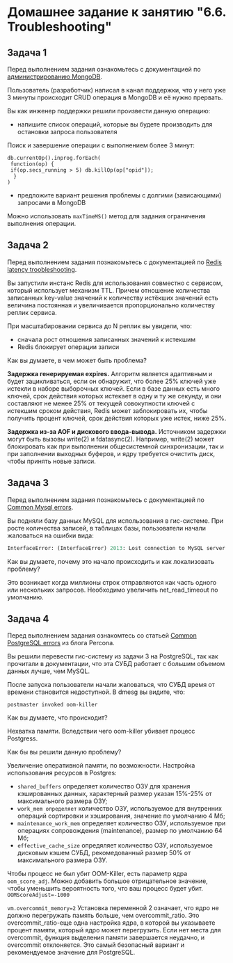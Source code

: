 # Домашнее задание к занятию "6.6. Troubleshooting"

## Задача 1

Перед выполнением задания ознакомьтесь с документацией по [администрированию MongoDB](https://docs.mongodb.com/manual/administration/).

Пользователь (разработчик) написал в канал поддержки, что у него уже 3 минуты происходит CRUD операция в MongoDB и её 
нужно прервать. 

Вы как инженер поддержки решили произвести данную операцию:
- напишите список операций, которые вы будете производить для остановки запроса пользователя

Поиск и завершение операции с выполнением более 3 минут:
```
db.currentOp().inprog.forEach(
 function(op) {
 if(op.secs_running > 5) db.killOp(op["opid"]);
  }
)
```

- предложите вариант решения проблемы с долгими (зависающими) запросами в MongoDB

Можно использовать `maxTimeMS()` метод для задания ограничения выполнения операции.

## Задача 2

Перед выполнением задания познакомьтесь с документацией по [Redis latency troobleshooting](https://redis.io/topics/latency).

Вы запустили инстанс Redis для использования совместно с сервисом, который использует механизм TTL. 
Причем отношение количества записанных key-value значений к количеству истёкших значений есть величина постоянная и
увеличивается пропорционально количеству реплик сервиса. 

При масштабировании сервиса до N реплик вы увидели, что:
- сначала рост отношения записанных значений к истекшим
- Redis блокирует операции записи

Как вы думаете, в чем может быть проблема?

__Задержка генерируемая expires.__
Алгоритм является адаптивным и будет зацикливаться, если он обнаружит, что более 25% ключей уже истекли в наборе выборочных ключей. 
Если в базе данных есть много ключей, срок действия которых истекает в одну и ту же секунду, и они составляют не менее 25% от текущей совокупности ключей с истекшим сроком действия, Redis может заблокировать их, чтобы получить процент ключей, срок действия которых уже истек, ниже 25%.

__Задержка из-за AOF и дискового ввода-вывода.__
Источником задержки могут быть вызовы write(2) и fdatasync(2). Например, write(2) может блокировать как при выполнении общесистемной синхронизации, так и при заполнении выходных буферов, и ядру требуется очистить диск, чтобы принять новые записи.

## Задача 3

Перед выполнением задания познакомьтесь с документацией по [Common Mysql errors](https://dev.mysql.com/doc/refman/8.0/en/common-errors.html).

Вы подняли базу данных MySQL для использования в гис-системе. При росте количества записей, в таблицах базы,
пользователи начали жаловаться на ошибки вида:
```python
InterfaceError: (InterfaceError) 2013: Lost connection to MySQL server during query u'SELECT..... '
```

Как вы думаете, почему это начало происходить и как локализовать проблему?

Это возникает когда миллионы строк отправляются как часть одного или нескольких запросов. 
Необходимо увеличить net_read_timeout по умолчанию.

## Задача 4

Перед выполнением задания ознакомтесь со статьей [Common PostgreSQL errors](https://www.percona.com/blog/2020/06/05/10-common-postgresql-errors/) из блога Percona.

Вы решили перевести гис-систему из задачи 3 на PostgreSQL, так как прочитали в документации, что эта СУБД работает с 
большим объемом данных лучше, чем MySQL.

После запуска пользователи начали жаловаться, что СУБД время от времени становится недоступной. В dmesg вы видите, что:

`postmaster invoked oom-killer`

Как вы думаете, что происходит?

Нехватка памяти. Вследствии чего oom-killer убивает процесс Postgress.

Как бы вы решили данную проблему?

Увеличение оперативной памяти, по возможности. 
Настройка использования ресурсов в Postgres:
 - `shared_buffers` определяет количество ОЗУ для хранения кэшированных данных, характерный размер указан 15%-25% от максимального размера ОЗУ;
 - `work_mem определяет` количество ОЗУ, используемое для внутренних операций сортировки и хэширования, значение по умолчанию 4 Мб;
 - `maintenance_work_mem` определяет количество ОЗУ, используемое при операциях сопровождения (maintenance), размер по умолчанию 64 Мб;
 - `effective_cache_size` опредяляет количество ОЗУ, используемое дисковым кэшем СУБД, рекомедованный размер 50% от максимального размера ОЗУ.
 
Чтобы процесс не был убит OOM-Killer, есть параметр ядра `oom_score_adj`. 
Можно добавить большое отрицательное значение, чтобы уменьшить вероятность того, что ваш процесс будет убит.
`OOMScoreAdjust=-1000`

 `vm.overcommit_memory=2` 
 Установка переменной 2 означает, что ядро не должно перегружать память больше, чем overcommit_ratio.
 Это overcommit_ratio-еще одна настройка ядра, в которой вы указываете процент памяти, который ядро может перегрузить. 
 Если нет места для overcommit, функция выделения памяти завершается неудачно, и overcommit отклоняется.
 Это самый безопасный вариант и рекомендуемое значение для PostgreSQL.  



